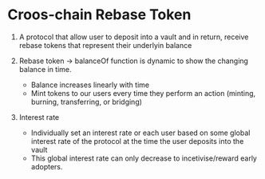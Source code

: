 # Croos-chain Rebase Token

1. A protocol that allow user to deposit into a vault and in return, receive rebase tokens that represent their underlyin balance
2. Rebase token -> balanceOf function is dynamic to show the changing balance in time.
    - Balance increases linearly with time
    - Mint tokens to our users every time they perform an action (minting, burning, transferring, or bridging)

3. Interest rate
    - Individually set an interest rate or each user based on some global interest rate of the protocol at the time the user deposits into the vault
    - This global interest rate can only decrease to incetivise/reward early adopters.